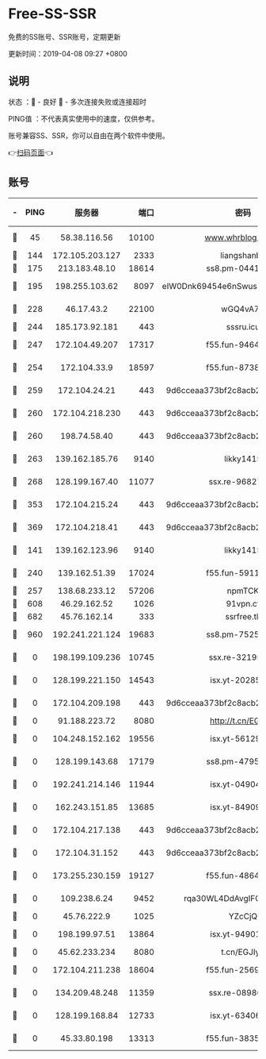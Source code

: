 # Free-SS-SSR

免费的SS账号、SSR账号，定期更新

更新时间：2019-04-08 09:27 +0800

## 说明

状态     ：🙂 - 良好 🙁 - 多次连接失败或连接超时

PING值   ：不代表真实使用中的速度，仅供参考。

账号兼容SS、SSR，你可以自由在两个软件中使用。

👉[扫码页面](https://liesauer.github.io/Free-SS-SSR/)👈

## 账号

|-|PING|服务器|端口|密码|加密方式|区域|
|:----:|:----:|:-----:|-----:|:----:|:----:|:----:|
|🙂|45|58.38.116.56|10100|www.whrblog.online|aes-256-cfb|CN|
|🙂|144|172.105.203.127|2333|liangshanbo|chacha20|JP|
|🙂|175|213.183.48.10|18614|ss8.pm-04416552|rc4-md5|RU|
|🙂|195|198.255.103.62|8097|eIW0Dnk69454e6nSwuspv9DmS201tQ0D|aes-256-cfb|US|
|🙂|228|46.17.43.2|22100|wGQ4vA7D|aes-256-gcm|RU|
|🙂|244|185.173.92.181|443|sssru.icu|rc4-md5|RU|
|🙂|247|172.104.49.207|17317|f55.fun-94641583|aes-256-cfb|SG|
|🙂|254|172.104.33.9|18597|f55.fun-87384833|aes-256-cfb|SG|
|🙂|259|172.104.24.21|443|9d6cceaa373bf2c8acb22e60b6a58be6|aes-256-cfb|US|
|🙂|260|172.104.218.230|443|9d6cceaa373bf2c8acb22e60b6a58be6|aes-256-cfb|US|
|🙂|260|198.74.58.40|443|9d6cceaa373bf2c8acb22e60b6a58be6|aes-256-cfb|US|
|🙂|263|139.162.185.76|9140|likky1415|aes-256-cfb|DE|
|🙂|268|128.199.167.40|11077|ssx.re-96827305|aes-256-cfb|SG|
|🙂|353|172.104.215.24|443|9d6cceaa373bf2c8acb22e60b6a58be6|aes-256-cfb|US|
|🙂|369|172.104.218.41|443|9d6cceaa373bf2c8acb22e60b6a58be6|aes-256-cfb|US|
|🙂|141|139.162.123.96|9140|likky1415|aes-256-cfb|JP|
|🙂|240|139.162.51.39|17024|f55.fun-59119337|aes-256-cfb|SG|
|🙂|257|138.68.233.12|57206|npmTCK|rc4-md5|US|
|🙂|608|46.29.162.52|1026|91vpn.cf|rc4-md5|RU|
|🙁|682|45.76.162.14|333|ssrfree.tk|rc4|SG|
|🙁|960|192.241.221.124|19683|ss8.pm-75256760|aes-256-cfb|US|
|🙁|0|198.199.109.236|10745|ssx.re-32195658|aes-256-cfb|US|
|🙁|0|128.199.221.150|14543|isx.yt-20285065|aes-256-cfb|SG|
|🙁|0|172.104.209.198|443|9d6cceaa373bf2c8acb22e60b6a58be6|aes-256-cfb|US|
|🙁|0|91.188.223.72|8080|http://t.cn/EGJIyrl|rc4-md5|RU|
|🙁|0|104.248.152.162|19556|isx.yt-56129369|aes-256-cfb|SG|
|🙁|0|128.199.143.68|17179|ss8.pm-47958720|aes-256-cfb|SG|
|🙁|0|192.241.214.146|11944|isx.yt-04904484|aes-256-cfb|US|
|🙁|0|162.243.151.85|13685|isx.yt-84909187|aes-256-cfb|US|
|🙁|0|172.104.217.138|443|9d6cceaa373bf2c8acb22e60b6a58be6|aes-256-cfb|US|
|🙁|0|172.104.31.152|443|9d6cceaa373bf2c8acb22e60b6a58be6|aes-256-cfb|US|
|🙁|0|173.255.230.159|19127|f55.fun-48647805|aes-256-cfb|US|
|🙁|0|109.238.6.24|9452|rqa30WL4DdAvgIFG6Fs3znzTa|aes-256-cfb|FR|
|🙁|0|45.76.222.9|1025|YZcCjQ|rc4-md5|JP|
|🙁|0|198.199.97.51|13864|isx.yt-94901280|aes-256-cfb|US|
|🙁|0|45.62.233.234|8080|t.cn/EGJIyrl|rc4-md5|CA|
|🙁|0|172.104.211.238|18604|f55.fun-25694598|aes-256-cfb|US|
|🙁|0|134.209.48.248|11359|ssx.re-08986796|aes-256-cfb|US|
|🙁|0|128.199.168.84|12733|isx.yt-63406033|aes-256-cfb|SG|
|🙁|0|45.33.80.198|13313|f55.fun-38359488|aes-256-cfb|US|
